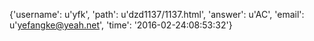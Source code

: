 {'username': u'yfk', 'path': u'dzd1137/1137.html', 'answer': u'AC', 'email': u'yefangke@yeah.net', 'time': '2016-02-24:08:53:32'}